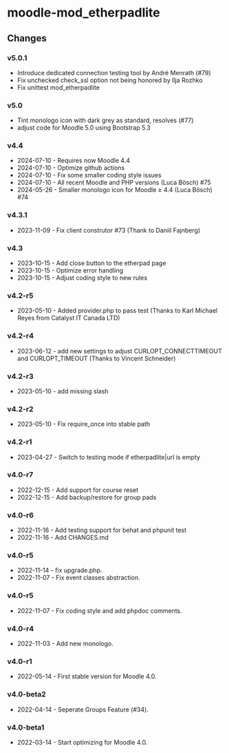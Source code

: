 moodle-mod_etherpadlite
=======================

Changes
-------

### v5.0.1
* Introduce dedicated connection testing tool by André Menrath (#79)
* Fix unchecked check_ssl option not being honored by Ilja Rozhko
* Fix unittest mod_etherpadlite

### v5.0
* Tint monologo icon with dark grey as standard, resolves (#77)
* adjust code for Moodle 5.0 using Bootstrap 5.3

### v4.4

* 2024-07-10 -   Requires now Moodle 4.4
* 2024-07-10 -   Optimize github actions
* 2024-07-10 -   Fix some smaller coding style issues
* 2024-07-10 -   All recent Moodle and PHP versions (Luca Bösch) #75
* 2024-05-26 -   Smaller monologo icon for Moodle ≥ 4.4 (Luca Bösch) #74

### v4.3.1

* 2023-11-09 -   Fix client construtor #73 (Thank to Daniil Fajnberg)

### v4.3

* 2023-10-15 -  Add close button to the etherpad page
* 2023-10-15 -  Optimize error handling
* 2023-10-15 -  Adjust coding style to new rules

### v4.2-r5

* 2023-05-10 -  Added provider.php to pass test (Thanks to Karl Michael Reyes from Catalyst IT Canada LTD)

### v4.2-r4

* 2023-06-12 -  add new settings to adjust CURLOPT_CONNECTTIMEOUT and CURLOPT_TIMEOUT (Thanks to Vincent Schneider)

### v4.2-r3

* 2023-05-10 -  add missing slash

### v4.2-r2

* 2023-05-10 -  Fix require_once into stable path

### v4.2-r1

* 2023-04-27 -  Switch to testing mode if etherpadlite|url is empty

### v4.0-r7

* 2022-12-15 -  Add support for course reset
* 2022-12-15 -  Add backup/restore for group pads

### v4.0-r6

* 2022-11-16 -  Add testing support for behat and phpunit test
* 2022-11-16 -  Add CHANGES.md

### v4.0-r5

* 2022-11-14 -  fix upgrade.php.
* 2022-11-07 -  Fix event classes abstraction.

### v4.0-r5

* 2022-11-07 -  Fix coding style and add phpdoc comments.

### v4.0-r4

* 2022-11-03 -  Add new monologo.

### v4.0-r1

* 2022-05-14 -  First stable version for Moodle 4.0.

### v4.0-beta2

* 2022-04-14 -  Seperate Groups Feature (#34).

### v4.0-beta1

* 2022-03-14 -  Start optimizing for Moodle 4.0.
